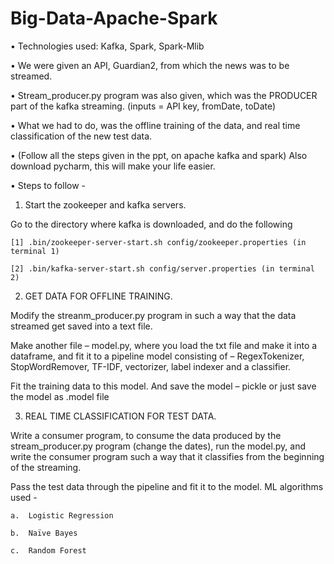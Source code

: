 # Big-Data-Apache-Spark

•	Technologies used: Kafka, Spark, Spark-Mlib

•	We were given an API, Guardian2, from which the news was to be streamed. 

•	Stream_producer.py program was also given, which was the PRODUCER part of the kafka streaming. (inputs = API key, fromDate, toDate)

•	What we had to do, was the offline training of the data, and real time classification of the new test data.

•	(Follow all the steps given in the ppt, on apache kafka and spark) Also download pycharm, this will make your life easier. 

•	Steps to follow - 
  
  1.	Start the zookeeper and kafka servers.
  
  Go to the directory where kafka is downloaded, and do the following
  
    [1] .bin/zookeeper-server-start.sh config/zookeeper.properties (in terminal 1)
  
    [2] .bin/kafka-server-start.sh config/server.properties (in terminal 2)

  2.	GET DATA FOR OFFLINE TRAINING. 
  
  Modify the streanm_producer.py program in such a way that the data streamed get saved into a text file. 
  
  Make another file – model.py, where you load the txt file and make it into a dataframe, and fit it to a pipeline model consisting of –     RegexTokenizer, StopWordRemover, TF-IDF, vectorizer, label indexer and a classifier. 
  
  Fit the training data to this model. And save the model – pickle or just save the model as .model file
  
  3.	REAL TIME CLASSIFICATION FOR TEST DATA.
  
  Write a consumer program, to consume the data produced by the stream_producer.py program (change the dates), run the model.py, and write the consumer program such a way that it classifies from the beginning of the streaming. 
  
  Pass the test data through the pipeline and fit it to the model. ML algorithms used - 
  
    a.	Logistic Regression
    
    b.	Naïve Bayes
    
    c.	Random Forest
